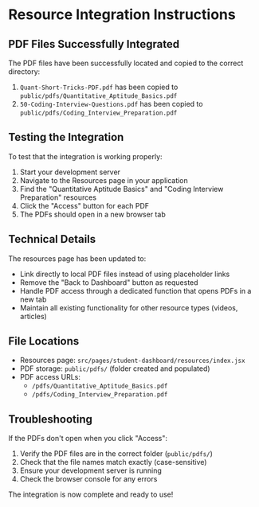 # Resource Integration Instructions

## PDF Files Successfully Integrated

The PDF files have been successfully located and copied to the correct directory:

1. `Quant-Short-Tricks-PDF.pdf` has been copied to `public/pdfs/Quantitative_Aptitude_Basics.pdf`
2. `50-Coding-Interview-Questions.pdf` has been copied to `public/pdfs/Coding_Interview_Preparation.pdf`

## Testing the Integration

To test that the integration is working properly:

1. Start your development server
2. Navigate to the Resources page in your application
3. Find the "Quantitative Aptitude Basics" and "Coding Interview Preparation" resources
4. Click the "Access" button for each PDF
5. The PDFs should open in a new browser tab

## Technical Details

The resources page has been updated to:
- Link directly to local PDF files instead of using placeholder links
- Remove the "Back to Dashboard" button as requested
- Handle PDF access through a dedicated function that opens PDFs in a new tab
- Maintain all existing functionality for other resource types (videos, articles)

## File Locations

- Resources page: `src/pages/student-dashboard/resources/index.jsx`
- PDF storage: `public/pdfs/` (folder created and populated)
- PDF access URLs: 
  - `/pdfs/Quantitative_Aptitude_Basics.pdf`
  - `/pdfs/Coding_Interview_Preparation.pdf`

## Troubleshooting

If the PDFs don't open when you click "Access":
1. Verify the PDF files are in the correct folder (`public/pdfs/`)
2. Check that the file names match exactly (case-sensitive)
3. Ensure your development server is running
4. Check the browser console for any errors

The integration is now complete and ready to use!